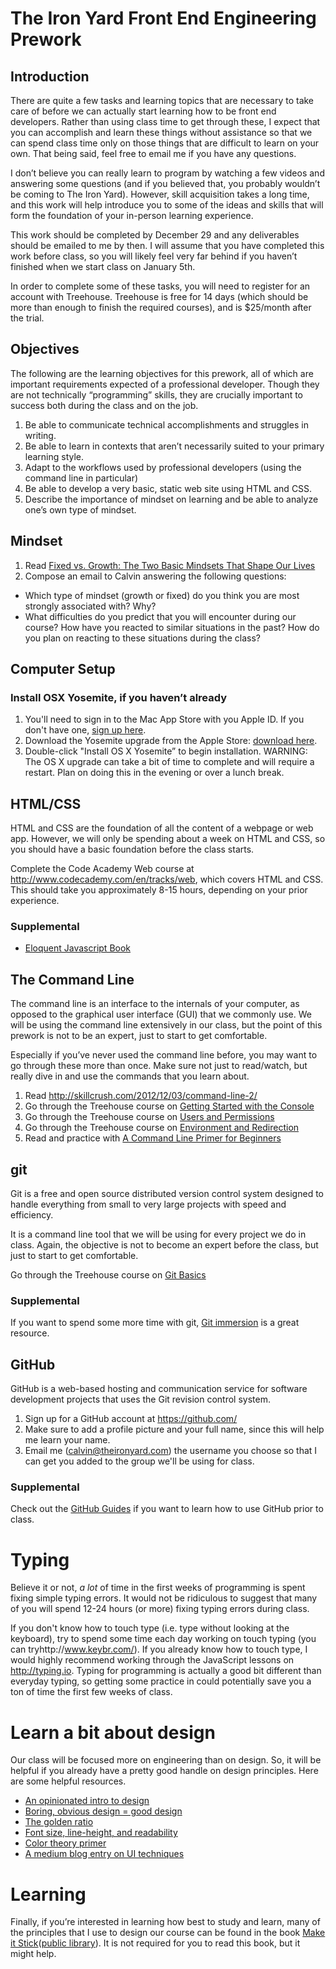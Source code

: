 # The Iron Yard Front End Engineering Prework

## Introduction
There are quite a few tasks and learning topics that are necessary to take care of before we can actually start learning how to be front end developers. Rather than using class time to get through these, I expect that you can accomplish and learn these things without assistance so that we can spend class time only on those things that are difficult to learn on your own. That being said, feel free to email me if you have any questions.

I don’t believe you can really learn to program by watching a few videos and answering some questions (and if you believed that, you probably wouldn’t be coming to The Iron Yard). However, skill acquisition takes a long time, and this work will help introduce you to some of the ideas and skills that will form the foundation of your in-person learning experience.

This work should be completed by December 29 and any deliverables should be emailed to me by then. I will assume that you have completed this work before class, so you will likely feel very far behind if you haven’t finished when we start class on January 5th.

In order to complete some of these tasks, you will need to register for an account with Treehouse. Treehouse is free for 14 days (which should be more than enough to finish the required courses), and is $25/month after the trial.

## Objectives
The following are the learning objectives for this prework, all of which are important requirements expected of a professional developer. Though they are not technically “programming” skills, they are crucially important to success both during the class and on the job.

1. Be able to communicate technical accomplishments and struggles in writing.
2. Be able to learn in contexts that aren’t necessarily suited to your primary learning style.
3. Adapt to the workflows used by professional developers (using the command line in particular)
4. Be able to develop a very basic, static web site using HTML and CSS.
5. Describe the importance of mindset on learning and be able to analyze one’s own type of mindset.

## Mindset
1. Read [Fixed vs. Growth: The Two Basic Mindsets That Shape Our Lives](http://www.brainpickings.org/2014/01/29/carol-dweck-mindset/)
2. Compose an email to Calvin answering the following questions:
- Which type of mindset (growth or fixed) do you think you are most strongly associated with? Why?
- What difficulties do you predict that you will encounter during our course? How have you reacted to similar situations in the past? How do you plan on reacting to these situations during the class?

## Computer Setup
### Install OSX Yosemite, if you haven’t already
1.	You'll need to sign in to the Mac App Store with you Apple ID. If you don't have one, [sign up here](https://appleid.apple.com/).
2.	Download the Yosemite upgrade from the Apple Store: [download here](https://itunes.apple.com/us/app/os-x-yosemite/id915041082?mt=12).
3.	Double-click "Install OS X Yosemite” to begin installation.
WARNING: The OS X upgrade can take a bit of time to complete and will require a restart. Plan on doing this in the evening or over a lunch break.

## HTML/CSS
HTML and CSS are the foundation of all the content of a webpage or web app. However, we will only be spending about a week on HTML and CSS, so you should have a basic foundation before the class starts.

Complete the Code Academy Web course at http://www.codecademy.com/en/tracks/web, which covers HTML and CSS. This should take you approximately 8-15 hours, depending on your prior experience.

### Supplemental

- [Eloquent Javascript Book](http://eloquentjavascript.net/)

## The Command Line
The command line is an interface to the internals of your computer, as opposed to the graphical user interface (GUI) that we commonly use. We will be using the command line extensively in our class, but the point of this prework is not to be an expert, just to start to get comfortable.

Especially if you’ve never used the command line before, you may want to go through these more than once. Make sure not just to read/watch, but really dive in and use the commands that you learn about.

1. Read http://skillcrush.com/2012/12/03/command-line-2/
2. Go through the Treehouse course on [Getting Started with the Console](http://teamtreehouse.com/library/console-foundations#getting-started-with-t…)
3. Go through the Treehouse course on [Users and Permissions](http://teamtreehouse.com/library/console-foundations#users-and-permissions)
4. Go through the Treehouse course on [Environment and Redirection](http://teamtreehouse.com/library/programming/console-foundations#environmen…)
5. Read and practice with [A Command Line Primer for Beginners](http://lifehacker.com/5633909/who-needs-a-mouse-learn-to-use-the-command-li…)

## git
Git is a free and open source distributed version control system designed to handle everything from small to very large projects with speed and efficiency.

It is a command line tool that we will be using for every project we do in class. Again, the objective is not to become an expert before the class, but just to start to get comfortable.

Go through the Treehouse course on [Git Basics](http://teamtreehouse.com/library/git-basics)

### Supplemental
If you want to spend some more time with git, [Git immersion](http://gitimmersion.com/) is a great resource.

## GitHub
GitHub is a web-based hosting and communication service for software development projects that uses the Git revision control system.

1. Sign up for a GitHub account at https://github.com/
2. Make sure to add a profile picture and your full name, since this will help me learn your name.
3. Email me (calvin@theironyard.com) the username you choose so that I can get you added to the group we'll be using for class.

### Supplemental
Check out the [GitHub Guides](https://guides.github.com/) if you want to learn how to use GitHub prior to class.

# Typing
Believe it or not, *a lot* of time in the first weeks of programming is spent fixing simple typing errors. It would not be ridiculous to suggest that many of you will spend 12-24 hours (or more) fixing typing errors during class.

If you don't know how to touch type (i.e. type without looking at the keyboard), try to spend some time each day working on touch typing (you can tryhttp://www.keybr.com/). If you already know how to touch type, I would highly recommend working through the JavaScript lessons on http://typing.io. Typing for programming is actually a good bit different than everyday typing, so getting some practice in could potentially save you a ton of time the first few weeks of class.

# Learn a bit about design

Our class will be focused more on engineering than on design. So, it will be helpful if you already have a pretty good handle on design principles. Here are some helpful resources.

- [An opinionated intro to design](http://uxmyths.com/)
- [Boring, obvious design = good design](http://blog.capwatkins.com/the-boring-designer)
- [The golden ratio](http://www.joshuagarity.com/web-design/the-golden-ratio/)
- [Font size, line-height, and readability](http://mikeyanderson.com/optimal_characters_per_line)
- [Color theory primer](https://webdesign.tutsplus.com/articles/an-introduction-to-color-theory-for-web-designers--webdesign-1437)
- [A medium blog entry on UI techniques](https://medium.com/@erikdkennedy/7-rules-for-creating-gorgeous-ui-part-2-430de537ba96)

# Learning
Finally, if you’re interested in learning how best to study and learn, many of the principles that I use to design our course can be found in the book [Make it Stick](http://www.amazon.com/Make-It-Stick-Successful-Learning/dp/0674729013)([public library](http://www.worldcat.org/title/make-it-stick-the-science-of-successful-learning)). It is not required for you to read this book, but it might help.
